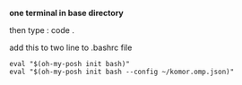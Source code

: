 <b>one terminal in base directory</b>
<p>then type : code .</p>
<p>add this to two line to .bashrc file</p>

```
eval "$(oh-my-posh init bash)"
eval "$(oh-my-posh init bash --config ~/komor.omp.json)"
```
